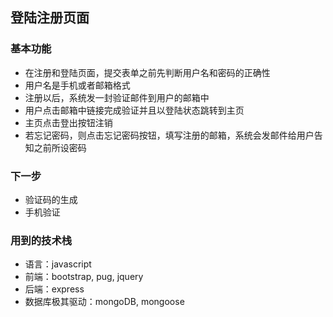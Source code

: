 ## 登陆注册页面 ##

### 基本功能 ###

- 在注册和登陆页面，提交表单之前先判断用户名和密码的正确性
- 用户名是手机或者邮箱格式
- 注册以后，系统发一封验证邮件到用户的邮箱中
- 用户点击邮箱中链接完成验证并且以登陆状态跳转到主页
- 主页点击登出按钮注销
- 若忘记密码，则点击忘记密码按钮，填写注册的邮箱，系统会发邮件给用户告知之前所设密码

### 下一步 ###

- 验证码的生成
- 手机验证

### 用到的技术栈 ###
- 语言：javascript
- 前端：bootstrap, pug, jquery
- 后端：express
- 数据库极其驱动：mongoDB, mongoose
